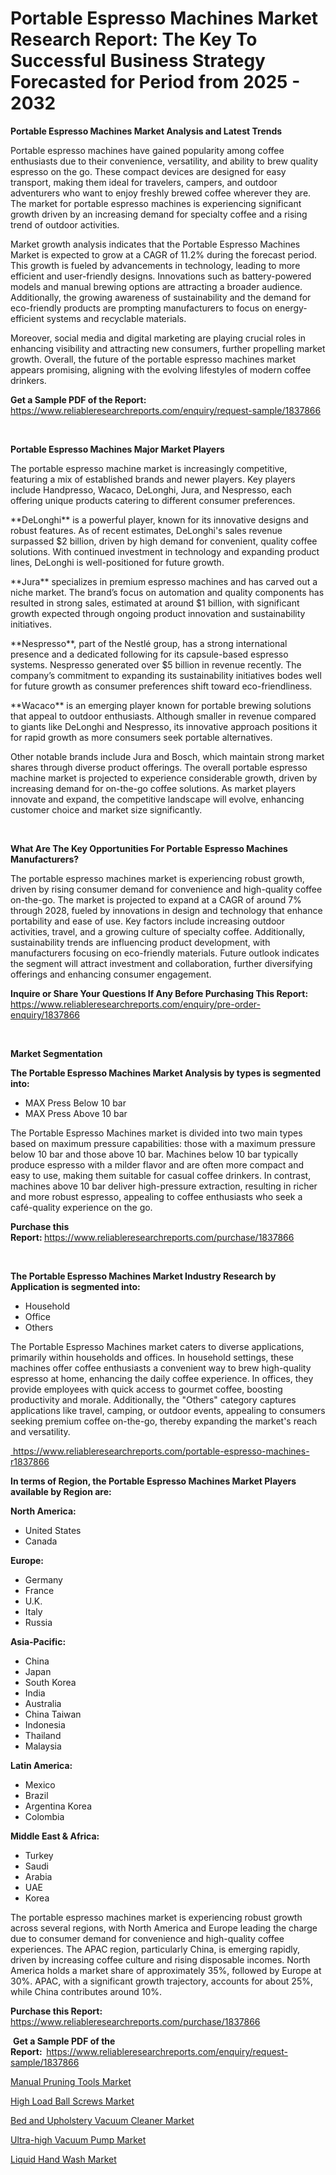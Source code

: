 <p><h1>Portable Espresso Machines Market Research Report: The Key To Successful Business Strategy Forecasted for Period from 2025 - 2032</h1></p><p><strong>Portable Espresso Machines Market Analysis and Latest Trends</strong></p>
<p><p>Portable espresso machines have gained popularity among coffee enthusiasts due to their convenience, versatility, and ability to brew quality espresso on the go. These compact devices are designed for easy transport, making them ideal for travelers, campers, and outdoor adventurers who want to enjoy freshly brewed coffee wherever they are. The market for portable espresso machines is experiencing significant growth driven by an increasing demand for specialty coffee and a rising trend of outdoor activities.</p><p>Market growth analysis indicates that the Portable Espresso Machines Market is expected to grow at a CAGR of 11.2% during the forecast period. This growth is fueled by advancements in technology, leading to more efficient and user-friendly designs. Innovations such as battery-powered models and manual brewing options are attracting a broader audience. Additionally, the growing awareness of sustainability and the demand for eco-friendly products are prompting manufacturers to focus on energy-efficient systems and recyclable materials. </p><p>Moreover, social media and digital marketing are playing crucial roles in enhancing visibility and attracting new consumers, further propelling market growth. Overall, the future of the portable espresso machines market appears promising, aligning with the evolving lifestyles of modern coffee drinkers.</p></p>
<p><strong>Get a Sample PDF of the Report:&nbsp;</strong> <a href="https://www.reliableresearchreports.com/enquiry/request-sample/1837866?utm_campaign=2287&utm_medium=2&utm_source=Github&utm_content=ia&utm_term=04042025&utm_id=portable-espresso-machines">https://www.reliableresearchreports.com/enquiry/request-sample/1837866</a></p>
<p>&nbsp;</p>
<p><strong>Portable Espresso Machines Major Market Players</strong></p>
<p><p>The portable espresso machine market is increasingly competitive, featuring a mix of established brands and newer players. Key players include Handpresso, Wacaco, DeLonghi, Jura, and Nespresso, each offering unique products catering to different consumer preferences.</p><p>**DeLonghi** is a powerful player, known for its innovative designs and robust features. As of recent estimates, DeLonghi's sales revenue surpassed $2 billion, driven by high demand for convenient, quality coffee solutions. With continued investment in technology and expanding product lines, DeLonghi is well-positioned for future growth.</p><p>**Jura** specializes in premium espresso machines and has carved out a niche market. The brand’s focus on automation and quality components has resulted in strong sales, estimated at around $1 billion, with significant growth expected through ongoing product innovation and sustainability initiatives.</p><p>**Nespresso**, part of the Nestlé group, has a strong international presence and a dedicated following for its capsule-based espresso systems. Nespresso generated over $5 billion in revenue recently. The company’s commitment to expanding its sustainability initiatives bodes well for future growth as consumer preferences shift toward eco-friendliness.</p><p>**Wacaco** is an emerging player known for portable brewing solutions that appeal to outdoor enthusiasts. Although smaller in revenue compared to giants like DeLonghi and Nespresso, its innovative approach positions it for rapid growth as more consumers seek portable alternatives.</p><p>Other notable brands include Jura and Bosch, which maintain strong market shares through diverse product offerings. The overall portable espresso machine market is projected to experience considerable growth, driven by increasing demand for on-the-go coffee solutions. As market players innovate and expand, the competitive landscape will evolve, enhancing customer choice and market size significantly.</p></p>
<p>&nbsp;</p>
<p><strong>What Are The Key Opportunities For Portable Espresso Machines Manufacturers?</strong></p>
<p><p>The portable espresso machines market is experiencing robust growth, driven by rising consumer demand for convenience and high-quality coffee on-the-go. The market is projected to expand at a CAGR of around 7% through 2028, fueled by innovations in design and technology that enhance portability and ease of use. Key factors include increasing outdoor activities, travel, and a growing culture of specialty coffee. Additionally, sustainability trends are influencing product development, with manufacturers focusing on eco-friendly materials. Future outlook indicates the segment will attract investment and collaboration, further diversifying offerings and enhancing consumer engagement.</p></p>
<p><strong>Inquire or Share Your Questions If Any Before Purchasing This Report:</strong> <a href="https://www.reliableresearchreports.com/enquiry/pre-order-enquiry/1837866?utm_campaign=2287&utm_medium=2&utm_source=Github&utm_content=ia&utm_term=04042025&utm_id=portable-espresso-machines">https://www.reliableresearchreports.com/enquiry/pre-order-enquiry/1837866</a></p>
<p>&nbsp;</p>
<p><strong>Market Segmentation</strong></p>
<p><strong>The Portable Espresso Machines Market Analysis by types is segmented into:</strong></p>
<p><ul><li>MAX Press Below 10 bar</li><li>MAX Press Above 10 bar</li></ul></p>
<p><p>The Portable Espresso Machines market is divided into two main types based on maximum pressure capabilities: those with a maximum pressure below 10 bar and those above 10 bar. Machines below 10 bar typically produce espresso with a milder flavor and are often more compact and easy to use, making them suitable for casual coffee drinkers. In contrast, machines above 10 bar deliver high-pressure extraction, resulting in richer and more robust espresso, appealing to coffee enthusiasts who seek a café-quality experience on the go.</p></p>
<p><strong>Purchase this Report:&nbsp;</strong><a href="https://www.reliableresearchreports.com/purchase/1837866?utm_campaign=2287&utm_medium=2&utm_source=Github&utm_content=ia&utm_term=04042025&utm_id=portable-espresso-machines">https://www.reliableresearchreports.com/purchase/1837866</a></p>
<p>&nbsp;</p>
<p><strong>The Portable Espresso Machines Market Industry Research by Application is segmented into:</strong></p>
<p><ul><li>Household</li><li>Office</li><li>Others</li></ul></p>
<p><p>The Portable Espresso Machines market caters to diverse applications, primarily within households and offices. In household settings, these machines offer coffee enthusiasts a convenient way to brew high-quality espresso at home, enhancing the daily coffee experience. In offices, they provide employees with quick access to gourmet coffee, boosting productivity and morale. Additionally, the "Others" category captures applications like travel, camping, or outdoor events, appealing to consumers seeking premium coffee on-the-go, thereby expanding the market's reach and versatility.</p></p>
<p><a href="https://www.reliableresearchreports.com/portable-espresso-machines-r1837866?utm_campaign=2287&utm_medium=2&utm_source=Github&utm_content=ia&utm_term=04042025&utm_id=portable-espresso-machines">&nbsp;https://www.reliableresearchreports.com/portable-espresso-machines-r1837866</a></p>
<p><strong>In terms of Region, the Portable Espresso Machines Market Players available by Region are:</strong></p>
<p>
    <p> <strong> North America: </strong>
        <ul>
            <li>United States</li>
            <li>Canada</li>
        </ul>
        </p> 
    <p> <strong> Europe: </strong>
        <ul>
            <li>Germany</li>
            <li>France</li>
            <li>U.K.</li>
            <li>Italy</li>
            <li>Russia</li>
        </ul>
        </p> 
    <p> <strong> Asia-Pacific: </strong>
        <ul>
            <li>China</li>
            <li>Japan</li>
            <li>South Korea</li>
            <li>India</li>
            <li>Australia</li>
            <li>China Taiwan</li>
            <li>Indonesia</li>
            <li>Thailand</li>
            <li>Malaysia</li>
        </ul>
        </p> 
    <p> <strong> Latin America: </strong>
        <ul>
            <li>Mexico</li>
            <li>Brazil</li>
            <li>Argentina Korea</li>
            <li>Colombia</li>
        </ul>
        </p> 
    <p> <strong> Middle East & Africa: </strong>
        <ul>
            <li>Turkey</li>
            <li>Saudi</li>
            <li>Arabia</li>
            <li>UAE</li>
            <li>Korea</li>
        </ul>
    </p>
    </p>
<p><p>The portable espresso machines market is experiencing robust growth across several regions, with North America and Europe leading the charge due to consumer demand for convenience and high-quality coffee experiences. The APAC region, particularly China, is emerging rapidly, driven by increasing coffee culture and rising disposable incomes. North America holds a market share of approximately 35%, followed by Europe at 30%. APAC, with a significant growth trajectory, accounts for about 25%, while China contributes around 10%.</p></p>
<p><strong>Purchase this Report: </strong><a href="https://www.reliableresearchreports.com/purchase/1837866?utm_campaign=2287&utm_medium=2&utm_source=Github&utm_content=ia&utm_term=04042025&utm_id=portable-espresso-machines">https://www.reliableresearchreports.com/purchase/1837866</a></p>
<p>&nbsp;<strong>Get a Sample PDF of the Report:&nbsp;&nbsp;</strong><a href="https://www.reliableresearchreports.com/enquiry/request-sample/1837866?utm_campaign=2287&utm_medium=2&utm_source=Github&utm_content=ia&utm_term=04042025&utm_id=portable-espresso-machines">https://www.reliableresearchreports.com/enquiry/request-sample/1837866</a></p>
<p><strong></strong></p>
<p><p><a href="https://www.linkedin.com/pulse/manual-pruning-tools-market-analysis-qualitative-quantitative-ggpyc?utm_campaign=2287&utm_medium=2&utm_source=Github&utm_content=ia&utm_term=04042025&utm_id=portable-espresso-machines">Manual Pruning Tools Market</a></p><p><a href="https://www.linkedin.com/pulse/high-load-ball-screws-market-scopeexpected-see-significant-gbz3c?utm_campaign=2287&utm_medium=2&utm_source=Github&utm_content=ia&utm_term=04042025&utm_id=portable-espresso-machines">High Load Ball Screws Market</a></p><p><a href="https://github.com/amourdeeks8j/Market-Research-Report-List-1/blob/main/bed-and-upholstery-vacuum-cleaner-market.md?utm_campaign=2287&utm_medium=2&utm_source=Github&utm_content=ia&utm_term=04042025&utm_id=portable-espresso-machines">Bed and Upholstery Vacuum Cleaner Market</a></p><p><a href="https://www.linkedin.com/pulse/projected-market-revenue-ultra-high-vacuum-pump-147-jlqgc?utm_campaign=2287&utm_medium=2&utm_source=Github&utm_content=ia&utm_term=04042025&utm_id=portable-espresso-machines">Ultra-high Vacuum Pump Market</a></p><p><a href="https://github.com/shongranch73/Market-Research-Report-List-1/blob/main/liquid-hand-wash-market.md?utm_campaign=2287&utm_medium=2&utm_source=Github&utm_content=ia&utm_term=04042025&utm_id=portable-espresso-machines">Liquid Hand Wash Market</a></p></p>
